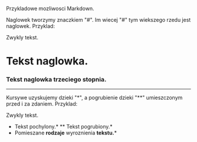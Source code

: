 Przykladowe mozliwosci Markdown.

Naglowek tworzymy znaczkiem "#". Im wiecej "#" tym wiekszego rzedu jest naglowek. Przyklad:

Zwykly tekst.
# Tekst naglowka.
### Tekst naglowka trzeciego stopnia.

----------------------------------------

Kursywe uzyskujemy dzieki "*", a pogrubienie dzieki "**" umieszczonym przed i za zdaniem. Przyklad:

Zwykly tekst. 
* Tekst pochylony.*
** Tekst pogrubiony.*
* Pomieszane **rodzaje** wyroznienia **tekstu.***
